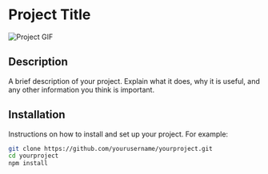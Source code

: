 # Project Title

![Project GIF](https://i.giphy.com/media/v1.Y2lkPTc5MGI3NjExaXYxdGZxaWdtd3NlODNqb2NtNm84Ymp0NHMxbjQyMXc0eWhhb29hMiZlcD12MV9pbnRlcm5hbF9naWZfYnlfaWQmY3Q9Zw/a6pzK009rlCak/giphy.gif)

## Description

A brief description of your project. Explain what it does, why it is useful, and any other information you think is important.

## Installation

Instructions on how to install and set up your project. For example:

```bash
git clone https://github.com/yourusername/yourproject.git
cd yourproject
npm install
